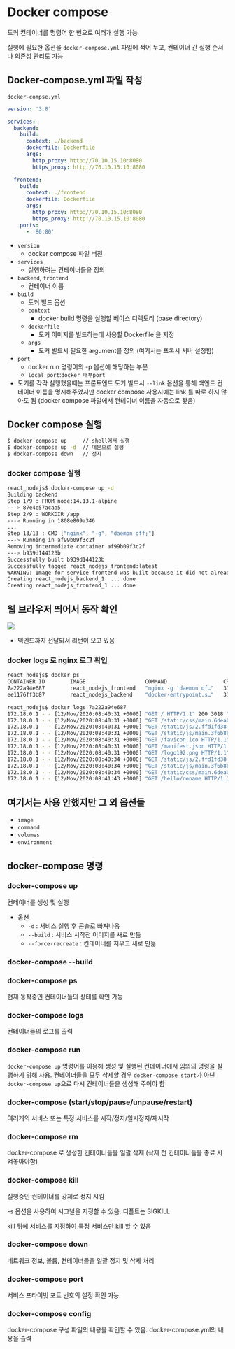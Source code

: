 # Docker compose

도커 컨테이너를 명령어 한 번으로 여러개 실행 가능

실행에 필요한 옵션을 `docker-compose.yml` 파일에 적어 두고, 컨테이너 간 실행 순서나 의존성 관리도 가능



## Docker-compose.yml 파일 작성

`docker-compse.yml`

```yaml
version: '3.8'

services:
  backend:
    build:
      context: ./backend
      dockerfile: Dockerfile
      args:
        http_proxy: http://70.10.15.10:8080
        https_proxy: http://70.10.15.10:8080

  frontend:
    build:
      context: ./frontend
      dockerfile: Dockerfile
      args:
        http_proxy: http://70.10.15.10:8080
        https_proxy: http://70.10.15.10:8080
    ports:
      - '80:80'

```

- `version`
  - docker compose 파일 버전
- `services`
  - 실행하려는 컨테이너들을 정의
- `backend`, `frontend`
  - 컨테이너 이름
- `build`
  - 도커 빌드 옵션
  - `context`
    - docker build 명령을 실행할 베이스 디렉토리 (base directory)
  - `dockerfile`
    - 도커 이미지를 빌드하는데 사용할 Dockerfile 을 지정
  - `args`
    - 도커 빌드시 필요한 argument를 정의 (여기서는 프록시 서버 설정함)
- `port`
  - docker run 명령어의 -p 옵션에 해당하는 부분
  - `local port`:`docker 내부port`
- 도커를 각각 실행했을때는 프론트엔드 도커 빌드시 `--link` 옵션을 통해 백엔드 컨테이너 이름을 명시해주었지만 docker compose 사용시에는 link 를 따로 하지 않아도 됨 (docker compose 파일에서 컨테이너 이름을 자동으로 찾음)



## Docker compose 실행

```bash
$ docker-compose up		// shell에서 실행
$ docker-compose up -d	// 데몬으로 실행
$ docker-compose down	// 정지
```



### docker compose 실행

```bash
react_nodejs$ docker-compose up -d
Building backend
Step 1/9 : FROM node:14.13.1-alpine
---> 87e4e57acaa5
Step 2/9 : WORKDIR /app
---> Running in 1808e809a346
...
Step 13/13 : CMD ["nginx", "-g", "daemon off;"]
---> Running in af99b09f3c2f
Removing intermediate container af99b09f3c2f
---> b939d144123b
Successfully built b939d144123b
Successfully tagged react_nodejs_frontend:latest
WARNING: Image for service frontend was built because it did not already exist. To rebuild this image you must use `docker-compose build` or `docker-compose up --build`.
Creating react_nodejs_backend_1  ... done
Creating react_nodejs_frontend_1 ... done
```



## 웹 브라우저 띄어서 동작 확인

![](D:\study\docker&k8s\실습\image\docker_compose_1.PNG)

- 백엔드까지 전달되서 리턴이 오고 있음



### docker logs 로 nginx 로그 확인

```bash
react_nodejs$ docker ps
CONTAINER ID        IMAGE                   COMMAND                  CREATED             STATUS              PORTS                NAMES
7a222a94e687        react_nodejs_frontend   "nginx -g 'daemon of…"   31 seconds ago      Up 31 seconds       0.0.0.0:80->80/tcp   react_nodejs_frontend_1
ee1176ff3b87        react_nodejs_backend    "docker-entrypoint.s…"   31 seconds ago      Up 31 seconds                            react_nodejs_backend_1

react_nodejs$ docker logs 7a222a94e687
172.18.0.1 - - [12/Nov/2020:08:40:31 +0000] "GET / HTTP/1.1" 200 3018 "-" "Mozilla/5.0 (Windows NT 10.0; Win64; x64) AppleWebKit/537.36 (KHTML, like Gecko) Chrome/86.0.4240.183 Safari/537.36" "-"
172.18.0.1 - - [12/Nov/2020:08:40:31 +0000] "GET /static/css/main.6dea0f05.chunk.css HTTP/1.1" 200 362 "http://localhost/" "Mozilla/5.0 (Windows NT 10.0; Win64; x64) AppleWebKit/537.36 (KHTML, like Gecko) Chrome/86.0.4240.183 Safari/537.36" "-"
172.18.0.1 - - [12/Nov/2020:08:40:31 +0000] "GET /static/js/2.ffd1fd38.chunk.js HTTP/1.1" 200 154494 "http://localhost/" "Mozilla/5.0 (Windows NT 10.0; Win64; x64) AppleWebKit/537.36 (KHTML, like Gecko) Chrome/86.0.4240.183 Safari/537.36" "-"
172.18.0.1 - - [12/Nov/2020:08:40:31 +0000] "GET /static/js/main.3f6b8656.chunk.js HTTP/1.1" 200 1230 "http://localhost/" "Mozilla/5.0 (Windows NT 10.0; Win64; x64) AppleWebKit/537.36 (KHTML, like Gecko) Chrome/86.0.4240.183 Safari/537.36" "-"
172.18.0.1 - - [12/Nov/2020:08:40:31 +0000] "GET /favicon.ico HTTP/1.1" 200 3870 "http://localhost/" "Mozilla/5.0 (Windows NT 10.0; Win64; x64) AppleWebKit/537.36 (KHTML, like Gecko) Chrome/86.0.4240.183 Safari/537.36" "-"
172.18.0.1 - - [12/Nov/2020:08:40:31 +0000] "GET /manifest.json HTTP/1.1" 200 492 "http://localhost/" "Mozilla/5.0 (Windows NT 10.0; Win64; x64) AppleWebKit/537.36 (KHTML, like Gecko) Chrome/86.0.4240.183 Safari/537.36" "-"
172.18.0.1 - - [12/Nov/2020:08:40:31 +0000] "GET /logo192.png HTTP/1.1" 200 5347 "http://localhost/" "Mozilla/5.0 (Windows NT 10.0; Win64; x64) AppleWebKit/537.36 (KHTML, like Gecko) Chrome/86.0.4240.183 Safari/537.36" "-"
172.18.0.1 - - [12/Nov/2020:08:40:34 +0000] "GET /static/js/2.ffd1fd38.chunk.js.map HTTP/1.1" 200 437821 "-" "Mozilla/5.0 (Windows NT 10.0; Win64; x64) AppleWebKit/537.36 (KHTML, like Gecko) Chrome/86.0.4240.183 Safari/537.36" "-"
172.18.0.1 - - [12/Nov/2020:08:40:34 +0000] "GET /static/js/main.3f6b8656.chunk.js.map HTTP/1.1" 200 2913 "-" "Mozilla/5.0 (Windows NT 10.0; Win64; x64) AppleWebKit/537.36 (KHTML, like Gecko) Chrome/86.0.4240.183 Safari/537.36" "-"
172.18.0.1 - - [12/Nov/2020:08:40:34 +0000] "GET /static/css/main.6dea0f05.chunk.css.map HTTP/1.1" 200 575 "-" "Mozilla/5.0 (Windows NT 10.0; Win64; x64) AppleWebKit/537.36 (KHTML, like Gecko) Chrome/86.0.4240.183 Safari/537.36" "-"
172.18.0.1 - - [12/Nov/2020:08:41:43 +0000] "GET /hello/noname HTTP/1.1" 200 18 "http://localhost/" "Mozilla/5.0 (Windows NT 10.0; Win64; x64) AppleWebKit/537.36 (KHTML, like Gecko) Chrome/86.0.4240.183 Safari/537.36" "-"
```



## 여기서는 사용 안했지만 그 외 옵션들

- `image`
- `command`
- `volumes`
- `environment`



## docker-compose 명령

### docker-compose up

컨테이너를 생성 및 실행

- 옵션
  - `-d` : 서비스 실행 후 콘솔로 빠져나옴
  - `--build` : 서비스 시작전 이미지를 새로 만듦
  - `--force-recreate` : 컨테이너를 지우고 새로 만듦



### docker-compose --build





### docker-compose ps

현재 동작중인 컨테이너들의 상태를 확인 가능



### docker-compose logs

컨테이너들의 로그를 출력



### docker-compose run

`docker-compose up` 명령어를 이용해 생성 및 실행된 컨테이너에서 임의의 명령을 실행하기 위해 사용. 컨테이너들을 모두 삭제할 경우 `docker-compose start`가 아닌 `docker-compose up`으로 다시 컨테이너들을 생성해 주어야 함



### docker-compose (start/stop/pause/unpause/restart)

여러개의 서비스 또는 특정 서비스를 시작/정지/일시정지/재시작



### docker-compose rm

docker-compose 로 생성한 컨테이너들을 일괄 삭제 (삭제 전 컨테이너들을 종료 시켜놓아야함)



### docker-compose kill

실행중인 컨테이너를 강제로 정지 시킴

-s 옵션을 사용하여 시그널을 지정할 수 있음. 디폴트는 SIGKILL

kill 뒤에 서비스를 지정하여 특정 서비스만 kill 할 수 있음



### docker-compose down

네트워크 정보, 볼륨, 컨테이너들을 일괄 정지 및 삭제 처리



### docker-compose port

서비스 프라이빗 포트 번호의 설정 확인 가능



### docker-compose config

docker-compose 구성 파일의 내용을 확인할 수 있음. docker-compose.yml의 내용을 출력
